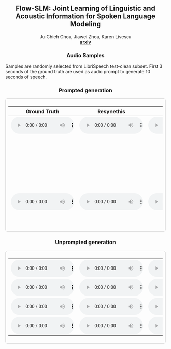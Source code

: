 ## <div align="center">Flow-SLM: Joint Learning of Linguistic and Acoustic Information for Spoken Language Modeling</div>

<div align="center">
  Ju-Chieh Chou, Jiawei Zhou, Karen Livescu
  <br>
  <b><a href="https://arxiv.org/abs/2406.02413" target="_blank">arxiv</a></b>
</div>

<div align="center"></div>

### <div align="center">Audio Samples</div>

<div align="left">Samples are randomly selected from LibriSpeech test-clean subset. First 3 seconds of the ground truth are used as audio prompt to generate 10 seconds of speech. </div>

### <div align="center">Prompted generation</div>

<div style="max-height: 400px; overflow-y: auto; border: 1px solid #ccc; border-radius: 6px; padding: 8px;">
  
| Ground Truth | Resynethis | Prompts | Continuations |
| :---: | :---: | :---: | :---: |
| <audio src="samples/ground_truth/00.wav" controls style="width:200px;"></audio> | <audio src="samples/resynth/00.wav" controls style="width:200px;"></audio> | <audio src="samples/prompts/00.wav" controls style="width:200px;"></audio> | <audio src="samples/continuations/00_00.wav" controls style="width:200px;"></audio> | 
| | | | <audio src="samples/continuations/00_01.wav" controls style="width:200px;"></audio> | 
| | | | <audio src="samples/continuations/00_02.wav" controls style="width:200px;"></audio> | 
| | | | <audio src="samples/continuations/00_03.wav" controls style="width:200px;"></audio> | 
| <audio src="samples/ground_truth/169.wav" controls style="width:200px;"></audio> | <audio src="samples/resynth/169.wav" controls style="width:200px;"></audio> | <audio src="samples/prompts/169.wav" controls style="width:200px;"></audio> | <audio src="samples/continuations/169_00.wav" controls style="width:200px;"></audio> | 
| | | | <audio src="samples/continuations/169_01.wav" controls style="width:200px;"></audio> | 
| | | | <audio src="samples/continuations/169_02.wav" controls style="width:200px;"></audio> | 
| | | | <audio src="samples/continuations/169_03.wav" controls style="width:200px;"></audio> | 
| <audio src="samples/ground_truth/180.wav" controls style="width:200px;"></audio> | <audio src="samples/resynth/180.wav" controls style="width:200px;"></audio> | <audio src="samples/prompts/180.wav" controls style="width:200px;"></audio> | <audio src="samples/continuations/180_00.wav" controls style="width:200px;"></audio> | 
| | | | <audio src="samples/continuations/180_01.wav" controls style="width:200px;"></audio> | 
| | | | <audio src="samples/continuations/180_02.wav" controls style="width:200px;"></audio> | 
| | | | <audio src="samples/continuations/180_03.wav" controls style="width:200px;"></audio> | 
| <audio src="samples/ground_truth/219.wav" controls style="width:200px;"></audio> | <audio src="samples/resynth/219.wav" controls style="width:200px;"></audio> | <audio src="samples/prompts/219.wav" controls style="width:200px;"></audio> | <audio src="samples/continuations/219_00.wav" controls style="width:200px;"></audio> | 
| | | | <audio src="samples/continuations/219_01.wav" controls style="width:200px;"></audio> | 
| | | | <audio src="samples/continuations/219_02.wav" controls style="width:200px;"></audio> | 
| | | | <audio src="samples/continuations/219_03.wav" controls style="width:200px;"></audio> | 
| <audio src="samples/ground_truth/280.wav" controls style="width:200px;"></audio> | <audio src="samples/resynth/280.wav" controls style="width:200px;"></audio> | <audio src="samples/prompts/280.wav" controls style="width:200px;"></audio> | <audio src="samples/continuations/280_00.wav" controls style="width:200px;"></audio> | 
| | | | <audio src="samples/continuations/280_01.wav" controls style="width:200px;"></audio> | 
| | | | <audio src="samples/continuations/280_02.wav" controls style="width:200px;"></audio> | 
| | | | <audio src="samples/continuations/280_03.wav" controls style="width:200px;"></audio> | 
| <audio src="samples/ground_truth/281.wav" controls style="width:200px;"></audio> | <audio src="samples/resynth/281.wav" controls style="width:200px;"></audio> | <audio src="samples/prompts/281.wav" controls style="width:200px;"></audio> | <audio src="samples/continuations/281_00.wav" controls style="width:200px;"></audio> | 
| | | | <audio src="samples/continuations/281_01.wav" controls style="width:200px;"></audio> | 
| | | | <audio src="samples/continuations/281_02.wav" controls style="width:200px;"></audio> | 
| | | | <audio src="samples/continuations/281_03.wav" controls style="width:200px;"></audio> | 
| <audio src="samples/ground_truth/386.wav" controls style="width:200px;"></audio> | <audio src="samples/resynth/386.wav" controls style="width:200px;"></audio> | <audio src="samples/prompts/386.wav" controls style="width:200px;"></audio> | <audio src="samples/continuations/386_00.wav" controls style="width:200px;"></audio> | 
| | | | <audio src="samples/continuations/386_01.wav" controls style="width:200px;"></audio> | 
| | | | <audio src="samples/continuations/386_02.wav" controls style="width:200px;"></audio> | 
| | | | <audio src="samples/continuations/386_03.wav" controls style="width:200px;"></audio> | 
| <audio src="samples/ground_truth/478.wav" controls style="width:200px;"></audio> | <audio src="samples/resynth/478.wav" controls style="width:200px;"></audio> | <audio src="samples/prompts/478.wav" controls style="width:200px;"></audio> | <audio src="samples/continuations/478_00.wav" controls style="width:200px;"></audio> | 
| | | | <audio src="samples/continuations/478_01.wav" controls style="width:200px;"></audio> | 
| | | | <audio src="samples/continuations/478_02.wav" controls style="width:200px;"></audio> | 
| | | | <audio src="samples/continuations/478_03.wav" controls style="width:200px;"></audio> | 
</div>

### <div align="center">Unprompted generation</div>

<div style="max-height: 400px; overflow-y: auto; border: 1px solid #ccc; border-radius: 6px; padding: 8px;">
  <div align="center">
    <table>
      <tr>
        <td><audio src="samples/unprompted/00.wav" controls style="width:200px;"></audio></td>
        <td><audio src="samples/unprompted/01.wav" controls style="width:200px;"></audio></td>
        <td><audio src="samples/unprompted/02.wav" controls style="width:200px;"></audio></td>
      </tr>
      <tr>
        <td><audio src="samples/unprompted/03.wav" controls style="width:200px;"></audio></td>
        <td><audio src="samples/unprompted/04.wav" controls style="width:200px;"></audio></td>
        <td><audio src="samples/unprompted/05.wav" controls style="width:200px;"></audio></td>
      </tr>
      <tr>
        <td><audio src="samples/unprompted/06.wav" controls style="width:200px;"></audio></td>
        <td><audio src="samples/unprompted/07.wav" controls style="width:200px;"></audio></td>
        <td><audio src="samples/unprompted/08.wav" controls style="width:200px;"></audio></td>
      </tr>
      <tr>
        <td><audio src="samples/unprompted/09.wav" controls style="width:200px;"></audio></td>
        <td><audio src="samples/unprompted/10.wav" controls style="width:200px;"></audio></td>
        <td><audio src="samples/unprompted/11.wav" controls style="width:200px;"></audio></td>
      </tr>
    </table>
  </div>
</div>


